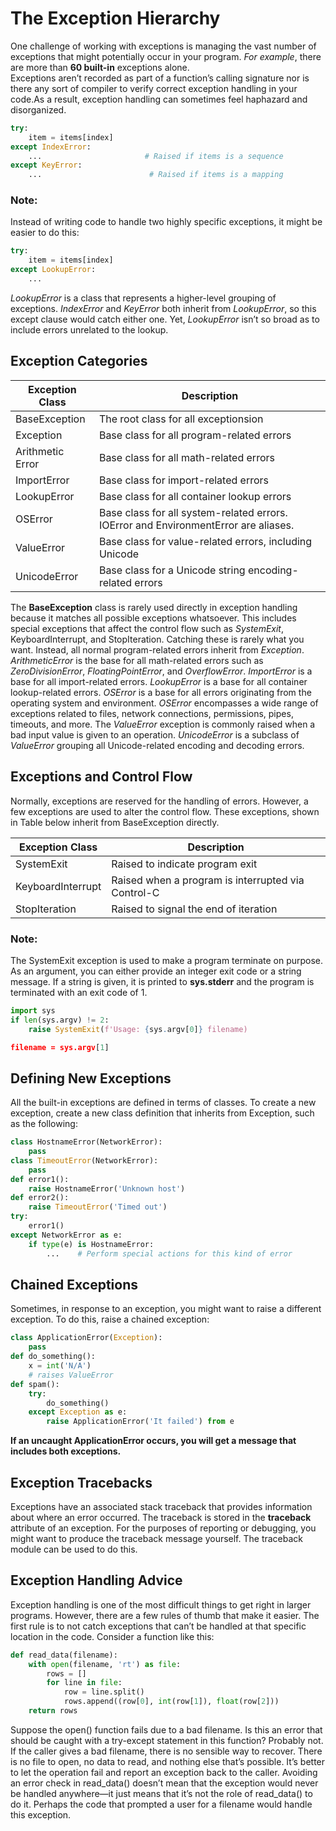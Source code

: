 # The Exception Hierarchy  

One challenge of working with exceptions is managing the vast number of
exceptions that might potentially occur in your program. *For example*, there
are more than **60 built-in** exceptions alone.  
Exceptions aren’t recorded as part of a
function’s calling signature nor is there any sort of compiler to verify
correct exception handling in your code.As a result, exception handling can
sometimes feel haphazard and disorganized.


```python
try:
    item = items[index]
except IndexError:
    ...                       # Raised if items is a sequence
except KeyError:
    ...                        # Raised if items is a mapping

```

### Note:
Instead of writing code to handle two highly specific exceptions, it might
be easier to do this:  

```python
try:
    item = items[index]
except LookupError:
    ...

```
*LookupError* is a class that represents a higher-level grouping of
exceptions. *IndexError* and *KeyError* both inherit from *LookupError*, so this
except clause would catch either one. Yet, *LookupError* isn’t so broad as to
include errors unrelated to the lookup.  

## Exception Categories  

|Exception Class| Description|
|---------------|------------|
|BaseException |The root class for all exceptionsion|
|Exception |Base class for all program-related errors|
|Arithmetic Error |Base class for all math-related errors|
|ImportError |Base class for import-related errors|
|LookupError |Base class for all container lookup errors|
|OSError |Base class for all system-related errors. IOError and EnvironmentError are aliases.
|ValueError |Base class for value-related errors, including Unicode|
|UnicodeError |Base class for a Unicode string encoding-related errors|


The **BaseException** class is rarely used directly in exception handling
because it matches all possible exceptions whatsoever. This includes special
exceptions that affect the control flow such as *SystemExit*,
KeyboardInterrupt, and StopIteration. Catching these is rarely what you
want. Instead, all normal program-related errors inherit from *Exception*.
*ArithmeticError* is the base for all math-related errors such as
*ZeroDivisionError*, *FloatingPointError*, and *OverflowError*. *ImportError*
is a base for all import-related errors. *LookupError* is a base for all container
lookup-related errors. *OSError* is a base for all errors originating from the
operating system and environment. *OSError* encompasses a wide range of
exceptions related to files, network connections, permissions, pipes,
timeouts, and more. The *ValueError* exception is commonly raised when a
bad input value is given to an operation. *UnicodeError* is a subclass of
*ValueError* grouping all Unicode-related encoding and decoding errors.



## Exceptions and Control Flow  

Normally, exceptions are reserved for the handling of errors. However, a
few exceptions are used to alter the control flow. These exceptions, shown
in Table below inherit from BaseException directly.

|Exception Class |Description|
|---------------|------------|
|SystemExit | Raised to indicate program exit|
|KeyboardInterrupt |Raised when a program is interrupted via Control-C|
|StopIteration |Raised to signal the end of iteration|


### Note:
The SystemExit exception is used to make a program terminate on
purpose. As an argument, you can either provide an integer exit code or a
string message. If a string is given, it is printed to **sys.stderr** and the
program is terminated with an exit code of 1.

```python
import sys
if len(sys.argv) != 2:
    raise SystemExit(f'Usage: {sys.argv[0]} filename)

filename = sys.argv[1]

```

## Defining New Exceptions  

All the built-in exceptions are defined in terms of classes. To create a new
exception, create a new class definition that inherits from Exception, such
as the following:

```python
class HostnameError(NetworkError):
    pass
class TimeoutError(NetworkError):
    pass
def error1():
    raise HostnameError('Unknown host')
def error2():
    raise TimeoutError('Timed out')
try:
    error1()
except NetworkError as e:
    if type(e) is HostnameError:
        ...    # Perform special actions for this kind of error
```


## Chained Exceptions  

Sometimes, in response to an exception, you might want to raise a different
exception. To do this, raise a chained exception:  

```python
class ApplicationError(Exception):
    pass
def do_something():
    x = int('N/A')
    # raises ValueError
def spam():
    try:
        do_something()
    except Exception as e:
        raise ApplicationError('It failed') from e
```


**If an uncaught ApplicationError occurs, you will get a message that
includes both exceptions.**  

## Exception Tracebacks  

Exceptions have an associated stack traceback that provides information
about where an error occurred. The traceback is stored in the __traceback__
attribute of an exception. For the purposes of reporting or debugging, you
might want to produce the traceback message yourself. The traceback
module can be used to do this.  


## Exception Handling Advice  

Exception handling is one of the most difficult things to get right in larger
programs. However, there are a few rules of thumb that make it easier.
The first rule is to not catch exceptions that can’t be handled at that
specific location in the code. Consider a function like this:  

```python
def read_data(filename):
    with open(filename, 'rt') as file:
        rows = []
        for line in file:
            row = line.split()
            rows.append((row[0], int(row[1]), float(row[2]))
    return rows
```

Suppose the open() function fails due to a bad filename. Is this an error
that should be caught with a try-except statement in this function?
Probably not. If the caller gives a bad filename, there is no sensible way to
recover. There is no file to open, no data to read, and nothing else that’s
possible. It’s better to let the operation fail and report an exception back to
the caller. Avoiding an error check in read_data() doesn’t mean that the
exception would never be handled anywhere—it just means that it’s not the
role of read_data() to do it. Perhaps the code that prompted a user for a
filename would handle this exception.